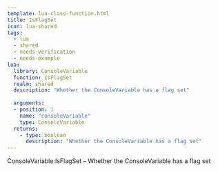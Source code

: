 ```yaml
---
template: lua-class-function.html
title: IsFlagSet
icon: lua-shared
tags:
  - lua
  - shared
  - needs-verification
  - needs-example
lua:
  library: ConsoleVariable
  function: IsFlagSet
  realm: shared
  description: "Whether the ConsoleVariable has a flag set"
  
  arguments:
  - position: 1
    name: "consoleVariable"
    type: ConsoleVariable
  returns:
    - type: boolean
      description: "Whether the ConsoleVariable has a flag set"
---
```


<div class="lua__search__keywords">
ConsoleVariable:IsFlagSet &#x2013; Whether the ConsoleVariable has a flag set
</div>
